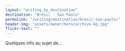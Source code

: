 ```yaml
---
layout: "writing_by_destination"
destination: "Brésil - Sao Paulo"
permalink: "/writing/destination/bresil-sao-paulo/"
header-img: "assets/owner/hero/archive-bg.jpg"
flickr-text: ""
---
```


Quelques info au sujet de...

